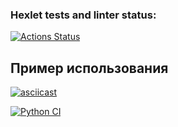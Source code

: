 
### Hexlet tests and linter status:
[![Actions Status](https://github.com/YanaTryastsyna/python-project-50/actions/workflows/hexlet-check.yml/badge.svg)](https://github.com/YanaTryastsyna/python-project-50/actions)


## Пример использования
[![asciicast](https://asciinema.org/a/ryBs0phVPHxiW6wbsyCrdN4UU.svg)](https://asciinema.org/a/ryBs0phVPHxiW6wbsyCrdN4UU)

[![Python CI](https://github.com/YanaTryastsyna/python-project-50/actions/workflows/hexlet-check.yml/badge.svg)](https://github.com/YanaTryastsyna/python-project-50/actions/workflows/hexlet-check.yml)




